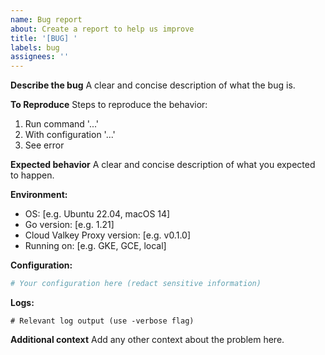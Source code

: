 ```yaml
---
name: Bug report
about: Create a report to help us improve
title: '[BUG] '
labels: bug
assignees: ''
---
```


**Describe the bug**
A clear and concise description of what the bug is.

**To Reproduce**
Steps to reproduce the behavior:
1. Run command '...'
2. With configuration '...'
3. See error

**Expected behavior**
A clear and concise description of what you expected to happen.

**Environment:**
 - OS: [e.g. Ubuntu 22.04, macOS 14]
 - Go version: [e.g. 1.21]
 - Cloud Valkey Proxy version: [e.g. v0.1.0]
 - Running on: [e.g. GKE, GCE, local]

**Configuration:**
```yaml
# Your configuration here (redact sensitive information)
```

**Logs:**
```
# Relevant log output (use -verbose flag)
```

**Additional context**
Add any other context about the problem here.

